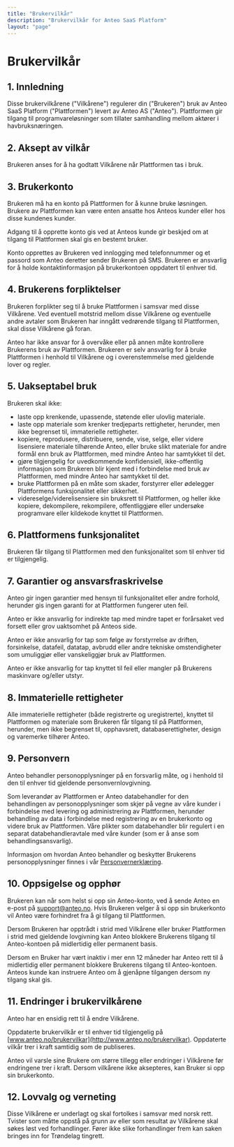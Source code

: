 ```yaml
---
title: "Brukervilkår"
description: "Brukervilkår for Anteo SaaS Platform"
layout: "page"
---
```


# Brukervilkår

## 1. Innledning

Disse brukervilkårene ("Vilkårene") regulerer din ("Brukeren") bruk av Anteo SaaS Platform ("Plattformen") levert av Anteo AS ("Anteo"). Plattformen gir tilgang til programvareløsninger som tillater samhandling mellom aktører i havbruksnæringen.

## 2. Aksept av vilkår

Brukeren anses for å ha godtatt Vilkårene når Plattformen tas i bruk.

## 3. Brukerkonto

Brukeren må ha en konto på Plattformen for å kunne bruke løsningen. Brukere av Plattformen kan være enten ansatte hos Anteos kunder eller hos disse kundenes kunder.

Adgang til å opprette konto gis ved at Anteos kunde gir beskjed om at tilgang til Plattformen skal gis en bestemt bruker.

Konto opprettes av Brukeren ved innlogging med telefonnummer og et passord som Anteo deretter sender Brukeren på SMS. Brukeren er ansvarlig for å holde kontaktinformasjon på brukerkontoen oppdatert til enhver tid.

## 4. Brukerens forpliktelser

Brukeren forplikter seg til å bruke Plattformen i samsvar med disse Vilkårene. Ved eventuell motstrid mellom disse Vilkårene og eventuelle andre avtaler som Brukeren har inngått vedrørende tilgang til Plattformen, skal disse Vilkårene gå foran.

Anteo har ikke ansvar for å overvåke eller på annen måte kontrollere Brukerens bruk av Plattformen. Brukeren er selv ansvarlig for å bruke Plattformen i henhold til Vilkårene og i overenstemmelse med gjeldende lover og regler.

## 5. Uakseptabel bruk

Brukeren skal ikke:

- laste opp krenkende, upassende, støtende eller ulovlig materiale.
- laste opp materiale som krenker tredjeparts rettigheter, herunder, men ikke begrenset til, immaterielle rettigheter.
- kopiere, reprodusere, distribuere, sende, vise, selge, eller videre lisensiere materiale tilhørende Anteo, eller bruke slikt materiale for andre formål enn bruk av Plattformen, med mindre Anteo har samtykket til det.
- gjøre tilgjengelig for uvedkommende konfidensiell, ikke-offentlig informasjon som Brukeren blir kjent med i forbindelse med bruk av Plattformen, med mindre Anteo har samtykket til det.
- bruke Plattformen på en måte som skader, forstyrrer eller ødelegger Plattformens funksjonalitet eller sikkerhet.
- videreselge/viderelisensiere sin bruksrett til Plattformen, og heller ikke kopiere, dekompilere, rekompilere, offentliggjøre eller undersøke programvare eller kildekode knyttet til Plattformen.

## 6. Plattformens funksjonalitet

Brukeren får tilgang til Plattformen med den funksjonalitet som til enhver tid er tilgjengelig.

## 7. Garantier og ansvarsfraskrivelse

Anteo gir ingen garantier med hensyn til funksjonalitet eller andre forhold, herunder gis ingen garanti for at Plattformen fungerer uten feil.

Anteo er ikke ansvarlig for indirekte tap med mindre tapet er forårsaket ved forsett eller grov uaktsomhet på Anteos side.

Anteo er ikke ansvarlig for tap som følge av forstyrrelse av driften, forsinkelse, datafeil, datatap, avbrudd eller andre tekniske omstendigheter som umuliggjør eller vanskeliggjør bruk av Plattformen.

Anteo er ikke ansvarlig for tap knyttet til feil eller mangler på Brukerens maskinvare og/eller utstyr.

## 8. Immaterielle rettigheter

Alle immaterielle rettigheter (både registrerte og uregistrerte), knyttet til Plattformen og materiale som Brukeren får tilgang til på Plattformen, herunder, men ikke begrenset til, opphavsrett, databaserettigheter, design og varemerke tilhører Anteo.

## 9. Personvern

Anteo behandler personopplysninger på en forsvarlig måte, og i henhold til den til enhver tid gjeldende personvernlovgivning.

Som leverandør av Plattformen er Anteo databehandler for den behandlingen av personopplysninger som skjer på vegne av våre kunder i forbindelse med levering og administrering av Plattformen, herunder behandling av data i forbindelse med registrering av en brukerkonto og videre bruk av Plattformen. Våre plikter som databehandler blir regulert i en separat databehandleravtale med våre kunder (som er å anse som behandlingsansvarlig).

Informasjon om hvordan Anteo behandler og beskytter Brukerens personopplysninger finnes i vår [Personvernerklæring](https://www.anteo.no/personvern).

## 10. Oppsigelse og opphør

Brukeren kan når som helst si opp sin Anteo-konto, ved å sende Anteo en e-post på [support@anteo.no](mailto:support@anteo.no). Hvis Brukeren velger å si opp sin brukerkonto vil Anteo være forhindret fra å gi tilgang til Plattformen.

Dersom Brukeren har opptrådt i strid med Vilkårene eller bruker Plattformen i strid med gjeldende lovgivning kan Anteo blokkere Brukerens tilgang til Anteo-kontoen på midlertidig eller permanent basis.

Dersom en Bruker har vært inaktiv i mer enn 12 måneder har Anteo rett til å midlertidig eller permanent blokkere Brukerens tilgang til Anteo-kontoen. Anteos kunde kan instruere Anteo om å gjenåpne tilgangen dersom ny tilgang skal gis.

## 11. Endringer i brukervilkårene

Anteo har en ensidig rett til å endre Vilkårene.

Oppdaterte brukervilkår er til enhver tid tilgjengelig på [www.anteo.no/brukervilkar](http://www.anteo.no/brukervilkar). Oppdaterte vilkår trer i kraft samtidig som de publiseres.

Anteo vil varsle sine Brukere om større tillegg eller endringer i Vilkårene før endringene trer i kraft. Dersom vilkårene ikke aksepteres, kan Bruker si opp sin brukerkonto.

## 12. Lovvalg og verneting

Disse Vilkårene er underlagt og skal fortolkes i samsvar med norsk rett. Tvister som måtte oppstå på grunn av eller som resultat av Vilkårene skal søkes løst ved forhandlinger. Fører ikke slike forhandlinger frem kan saken bringes inn for Trøndelag tingrett.
